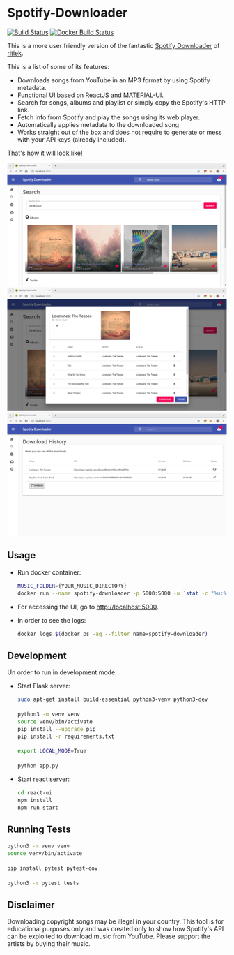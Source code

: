 # Spotify-Downloader

[![Build Status](https://travis-ci.com/alvsanand/spotify-downloader.svg?branch=master)](https://travis-ci.com/alvsanand/spotify-downloader)
[![Docker Build Status](https://img.shields.io/docker/build/alvsanand/spotify-downloader.svg)](https://cloud.docker.com/u/alvsanand/repository/docker/alvsanand/spotify-downloader)

This is a more user friendly version of the fantastic [Spotify Downloader](https://github.com/ritiek/spotify-downloader) of [ritiek](https://github.com/ritiek).

This is a list of some of its features:

- Downloads songs from YouTube in an MP3 format by using Spotify metadata.
- Functional UI based on ReactJS and MATERIAL-UI.
- Search for songs, albums and playlist or simply copy the Spotify's HTTP link.
- Fetch info from Spotify and play the songs using its web player.
- Automatically applies metadata to the downloaded song
- Works straight out of the box and does not require to generate or mess with your API keys (already included).

That's how it will look like!

![snapshot_1](https://github.com/alvsanand/spotify-downloader/raw/master/snapshot_1.png)
![snapshot_2](https://github.com/alvsanand/spotify-downloader/raw/master/snapshot_2.png)
![snapshot_3](https://github.com/alvsanand/spotify-downloader/raw/master/snapshot_3.png)

## Usage

- Run docker container:

    ``` bash
    MUSIC_FOLDER={YOUR_MUSIC_DIRECTORY}
    docker run --name spotify-downloader -p 5000:5000 -u `stat -c "%u:%g" $MUSIC_FOLDER` -d -v $MUSIC_FOLDER:/music alvsanand/spotify-downloader
    ```

- For accessing the UI, go to [http://localhost:5000](http://localhost:5000).
- In order to see the logs:

    ``` bash
    docker logs $(docker ps -aq --filter name=spotify-downloader)
    ```

## Development

Un order to run in development mode:

- Start Flask server:

    ``` bash
    sudo apt-get install build-essential python3-venv python3-dev

    python3 -m venv venv
    source venv/bin/activate
    pip install --upgrade pip
    pip install -r requirements.txt

    export LOCAL_MODE=True

    python app.py
    ```

- Start react server:

    ``` bash
    cd react-ui
    npm install
    npm run start
    ```

## Running Tests

``` bash
python3 -m venv venv
source venv/bin/activate

pip install pytest pytest-cov

python3 -m pytest tests
```

## Disclaimer

Downloading copyright songs may be illegal in your country.
This tool is for educational purposes only and was created only to show
how Spotify's API can be exploited to download music from YouTube.
Please support the artists by buying their music.
